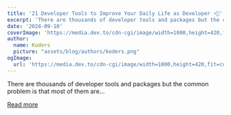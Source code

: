 ```yaml
---
title: '21 Developer Tools to Improve Your Daily Life as Developer ⚡🎁'
excerpt: 'There are thousands of developer tools and packages but the common problem is that most of them are...'
date: '2024-09-10'
coverImage: 'https://media.dev.to/cdn-cgi/image/width=1000,height=420,fit=cover,gravity=auto,format=auto/https%3A%2F%2Fdev-to-uploads.s3.amazonaws.com%2Fuploads%2Farticles%2Fo92pbdhp3d2ss4xqmohb.png'
author:
  name: Koders
  picture: "assets/blog/authors/koders.png"
ogImage:
  url: 'https://media.dev.to/cdn-cgi/image/width=1000,height=420,fit=cover,gravity=auto,format=auto/https%3A%2F%2Fdev-to-uploads.s3.amazonaws.com%2Fuploads%2Farticles%2Fo92pbdhp3d2ss4xqmohb.png'
---
```


There are thousands of developer tools and packages but the common problem is that most of them are...

[Read more](https://dev.to/taipy/21-developer-tools-to-improve-your-daily-life-as-developer-4m4e)
